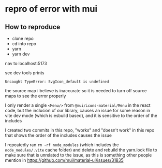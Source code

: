 # repro of error with mui

## How to reproduce

- clone repo
- cd into repo
- yarn
- yarn dev

nav to localhost:5173

see dev tools prints

```
Uncaught TypeError: SvgIcon_default is undefined
```

the source map i believe is inaccurate so it is needed to turn off source maps
to see the error properly

I only render a single `<Menu/>` from `@mui/icons-material/Menu` in the react
code, but the inclusion of our library, causes an issue for some reason in vite
dev mode (which is esbuild based), and it is sensitive to the order of the
includes

I created two commits in this repo, "works" and "doesn't work" in this repo that
shows the order of the includes causes the issue

I repeatedly ran `rm -rf node_modules` (which includes the `node_modules/.vite`
cache folder) and delete and rebuild the yarn.lock file to make sure that is
unrelated to the issue, as this is something other people mention in
https://github.com/mui/material-ui/issues/31835
